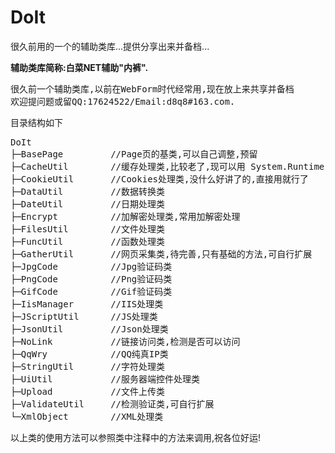 DoIt
======

很久前用的一个的辅助类库...提供分享出来并备档...

**辅助类库简称:白菜NET辅助"内裤".**
<pre>
很久前一个辅助类库,以前在WebForm时代经常用,现在放上来共享并备档
欢迎提问题或留QQ:17624522/Email:d8q8#163.com.
</pre>
目录结构如下

<pre>
DoIt
├─BasePage         //Page页的基类,可以自己调整,预留
├─CacheUtil        //缓存处理类,比较老了,现可以用 System.Runtime.Caching
├─CookieUtil       //Cookies处理类,没什么好讲了的,直接用就行了
├─DataUtil         //数据转换类
├─DateUtil         //日期处理类
├─Encrypt          //加解密处理类,常用加解密处理
├─FilesUtil        //文件处理类
├─FuncUtil         //函数处理类
├─GatherUtil       //网页采集类,待完善,只有基础的方法,可自行扩展
├─JpgCode          //Jpg验证码类
├─PngCode          //Png验证码类
├─GifCode          //Gif验证码类
├─IisManager       //IIS处理类
├─JScriptUtil      //JS处理类
├─JsonUtil         //Json处理类
├─NoLink           //链接访问类,检测是否可以访问
├─QqWry            //QQ纯真IP类
├─StringUtil       //字符处理类
├─UiUtil           //服务器端控件处理类
├─Upload           //文件上传类
├─ValidateUtil     //检测验证类,可自行扩展
└─XmlObject        //XML处理类
</pre>

以上类的使用方法可以参照类中注释中的方法来调用,祝各位好运!